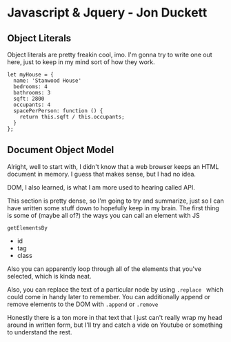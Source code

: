 # Javascript & Jquery - Jon Duckett

## Object Literals

Object literals are pretty freakin cool, imo.
I'm gonna try to write one out here, just to keep in my mind sort of how they work.
```
let myHouse = {
  name: 'Stanwood House'
  bedrooms: 4
  bathrooms: 3
  sqft: 2800
  occupants: 4
  spacePerPerson: function () {
    return this.sqft / this.occupants;
  }
};
```

## Document Object Model

Alright, well to start with, I didn't know that a web browser keeps an HTML document in memory. I guess that makes sense, but I had no idea. 

DOM, I also learned, is what I am more used to hearing called API.

This section is pretty dense, so I'm going to try and summarize, just so I can have written some stuff down to hopefully keep in my brain. The first thing is some of (maybe all of?) the ways you can call an element with JS

```getElementsBy```
* id
* tag
* class

Also you can apparently loop through all of the elements that you've selected, which is kinda neat. 

Also, you can replace the text of a particular node by using ```.replace ``` which could come in handy later to remember. You can additionally append or remove elements to the DOM with ```.append``` or ```.remove```

Honestly there is a ton more in that text that I just can't really wrap my head around in written form, but I'll try and catch a vide on Youtube or something to understand the rest.
